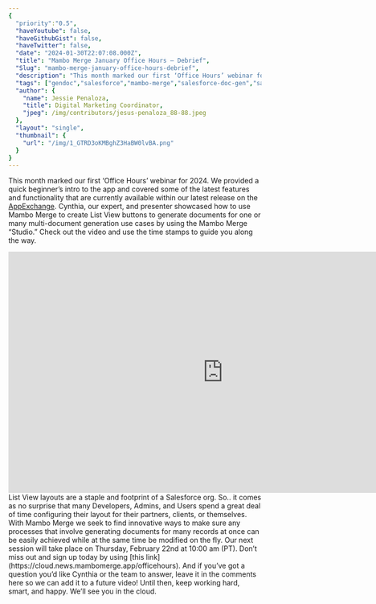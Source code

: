 ```yaml
---
{
  "priority":"0.5",
  "haveYoutube": false,
  "haveGithubGist": false,
  "haveTwitter": false,
  "date": "2024-01-30T22:07:08.000Z",
  "title": "Mambo Merge January Office Hours — Debrief",
  "Slug": "mambo-merge-january-office-hours-debrief",
  "description": "This month marked our first ‘Office Hours’ webinar for 2024. We provided a quick beginner’s intro to the app and covered some of the latest features and functionality that are currently available within our latest release on the AppExchange.",
  "tags": ["gendoc","salesforce","mambo-merge","salesforce-doc-gen","salesforce-document"],
  "author": {
    "name": Jessie Penaloza,
    "title": Digital Marketing Coordinator,
    "jpeg": /img/contributors/jesus-penaloza_88-88.jpeg
  },
  "layout": "single",
  "thumbnail": {
    "url": "/img/1_GTRD3oKMBghZ3HaBW0lvBA.png"
  }
}
---
```

This month marked our first ‘Office Hours’ webinar for 2024. We provided a quick beginner’s intro to the app and covered some of the latest features and functionality that are currently available within our latest release on the [AppExchange](https://appexchange.salesforce.com/appxListingDetail?listingId=a0N3A00000GCzIXUA1).
Cynthia, our expert, and presenter showcased how to use Mambo Merge to create List View buttons to generate documents for one or many multi-document generation use cases by using the Mambo Merge “Studio.” Check out the video and use the time stamps to guide you along the way.
<iframe src="https://cdn.embedly.com/widgets/media.html?src=https%3A%2F%2Fwww.youtube.com%2Fembed%2FAUTj2Pxqlf0&amp;display_name=YouTube&amp;url=https%3A%2F%2Fwww.youtube.com%2Fwatch%3Fv%3DAUTj2Pxqlf0&amp;image=http%3A%2F%2Fi.ytimg.com%2Fvi%2FAUTj2Pxqlf0%2Fhqdefault.jpg&amp;key=a19fcc184b9711e1b4764040d3dc5c07&amp;type=text%2Fhtml&amp;schema=youtube" width="854" height="480" frameborder="0" scrolling="no">[https://medium.com/media/553a7542b70fa65ab1883c7eb5682dd9/href](https://medium.com/media/553a7542b70fa65ab1883c7eb5682dd9/href)</iframe>List View layouts are a staple and footprint of a Salesforce org. So.. it comes as no surprise that many Developers, Admins, and Users spend a great deal of time configuring their layout for their partners, clients, or themselves. With Mambo Merge we seek to find innovative ways to make sure any processes that involve generating documents for many records at once can be easily achieved while at the same time be modified on the fly.
Our next session will take place on Thursday, February 22nd at 10:00 am (PT). Don’t miss out and sign up today by using [this link](https://cloud.news.mambomerge.app/officehours).
And if you’ve got a question you’d like Cynthia or the team to answer, leave it in the comments here so we can add it to a future video!
Until then, keep working hard, smart, and happy. We’ll see you in the cloud.
